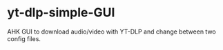 # yt-dlp-simple-GUI
AHK GUI to download audio/video with YT-DLP and change between two config files.
